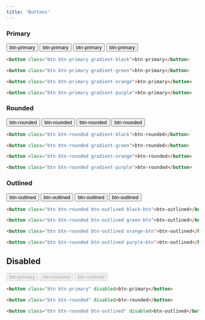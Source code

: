 ```yaml
---
title: 'Buttons'
---
```


### Primary

<button class="btn btn-primary gradient-black">btn-primary</button>
<button class="btn btn-primary gradient-green">btn-primary</button>
<button class="btn btn-primary gradient-orange">btn-primary</button>
<button class="btn btn-primary gradient-purple">btn-primary</button>

```html
<button class="btn btn-primary gradient-black">btn-primary</button>

<button class="btn btn-primary gradient-green">btn-primary</button>

<button class="btn btn-primary gradient-orange">btn-primary</button>

<button class="btn btn-primary gradient-purple">btn-primary</button>
```

### Rounded

<button class="btn btn-rounded gradient-black">btn-rounded</button>
<button class="btn btn-rounded gradient-green">btn-rounded</button>
<button class="btn btn-rounded gradient-orange">btn-rounded</button>
<button class="btn btn-rounded gradient-purple">btn-rounded</button>

```html
<button class="btn btn-rounded gradient-black">btn-rounded</button>

<button class="btn btn-rounded gradient-green">btn-rounded</button>

<button class="btn btn-rounded gradient-orange">btn-rounded</button>

<button class="btn btn-rounded gradient-purple">btn-rounded</button>
```

### Outlined

<button class="btn btn-rounded btn-outlined black-btn">btn-outlined</button>
<button class="btn btn-rounded btn-outlined green-btn">btn-outlined</button>
<button class="btn btn-rounded btn-outlined orange-btn">btn-outlined</button>
<button class="btn btn-rounded btn-outlined purple-btn">btn-outlined</button>

```html
<button class="btn btn-rounded btn-outlined black-btn">btn-outlined</button>

<button class="btn btn-rounded btn-outlined green-btn">btn-outlined</button>

<button class="btn btn-rounded btn-outlined orange-btn">btn-outlined</button>

<button class="btn btn-rounded btn-outlined purple-btn">btn-outlined</button>
```

## Disabled

<button class="btn btn-primary" disabled>btn-primary</button>
<button class="btn btn-rounded" disabled>btn-rounded</button>
<button class="btn btn-rounded btn-outlined" disabled>btn-outlined</button>

```html
<button class="btn btn-primary" disabled>btn-primary</button>

<button class="btn btn-rounded" disabled>btn-rounded</button>

<button class="btn btn-rounded btn-outlined" disabled>btn-outlined</button>
```